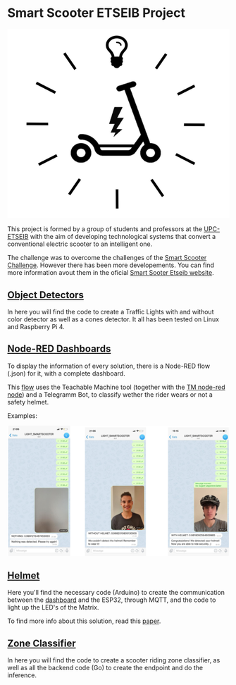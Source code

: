 # Smart Scooter ETSEIB Project
<img src="logo.png" width="600">

This project is formed by a group of students and professors at the [UPC-ETSEIB](https://etseib.upc.edu) with the aim of developing technological systems that convert a conventional electric scooter to an intelligent one.

​The challenge was to overcome the challenges of the [Smart Scooter Challenge](http://www.smartmotochallenge.org/castelloli-smart-scooter-challenge/home.html). However there has been more developements. You can find more information avout them in the oficial [Smart Sooter Etseib website](https://eugenillagostera.wixsite.com/smartscooter).


## [Object Detectors](object_detectors)
In here you will find the code to create a Traffic Lights with and without color detector as well as a cones detector. It all has been tested on Linux and Raspberry Pi 4.

## [Node-RED Dashboards](dashboards)
To display the information of every solution, there is a Node-RED flow (.json) for it, with a complete dashboard.

This [flow](dashboards/helmet) uses the Teachable Machine tool (together with the [TM node-red node](https://flows.nodered.org/node/node-red-contrib-teachable-machine)) and a Telegramm Bot, to classify wether the rider wears or not a safety helmet.

Examples:

<img src="dashboards/helmet_detector.png" width="600">

## [Helmet](helmet)
Here you'll find the necessary code (Arduino) to create the communication between the [dashboard](dashboards/helmet_leds.json) and the ESP32, through MQTT, and the code to light up the LED's of the Matrix.

To find more info about this solution, read this [paper](https://upcommons.upc.edu/handle/2117/337087).

## [Zone Classifier](zone_classifier)
In here you will find the code to create a scooter riding zone classifier, as well as all the backend code (Go) to create the endpoint and do the inference.

